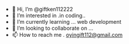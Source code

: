 - 👋 Hi, I’m @giftken112222
- 👀 I’m interested in .in coding..
- 🌱 I’m currently learning ... web development
- 💞️ I’m looking to collaborate on ...
- 📫 How to reach me . oyingift112@gmail.com

<!---
giftken112222/giftken112222 is a ✨ special ✨ repository because its `README.md` (this file) appears on your GitHub profile.
You can click the Preview link to take a look at your changes.
--->
